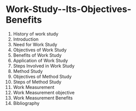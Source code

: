 # Work-Study--Its-Objectives-Benefits
1.	History of work study
2.	Introduction
3.	Need for Work Study
4.	Objectives of Work Study
5.	Benefits of Work Study
6.	Application of Work Study
7.	Steps Involved in Work Study
8.	Method Study
9.	Objectives of Method Study
10.	Steps of Method Study
11.	Work Measurement
12.	Work Measurement objective
13.	Work Measurement Benefits
14.	Bibliography  

